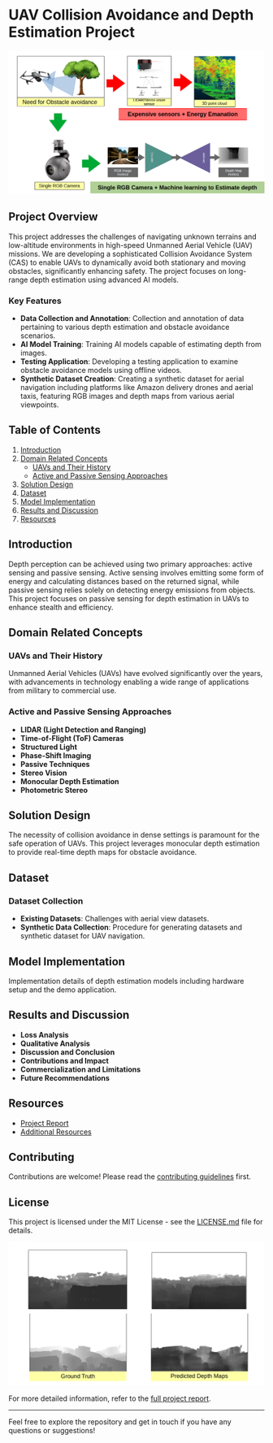# UAV Collision Avoidance and Depth Estimation Project

![Project Banner](Resources/Overview_illustration.png)

## Project Overview

This project addresses the challenges of navigating unknown terrains and low-altitude environments in high-speed Unmanned Aerial Vehicle (UAV) missions. We are developing a sophisticated Collision Avoidance System (CAS) to enable UAVs to dynamically avoid both stationary and moving obstacles, significantly enhancing safety. The project focuses on long-range depth estimation using advanced AI models.

### Key Features
- **Data Collection and Annotation**: Collection and annotation of data pertaining to various depth estimation and obstacle avoidance scenarios.
- **AI Model Training**: Training AI models capable of estimating depth from images.
- **Testing Application**: Developing a testing application to examine obstacle avoidance models using offline videos.
- **Synthetic Dataset Creation**: Creating a synthetic dataset for aerial navigation including platforms like Amazon delivery drones and aerial taxis, featuring RGB images and depth maps from various aerial viewpoints.

## Table of Contents
1. [Introduction](#introduction)
2. [Domain Related Concepts](#domain-related-concepts)
   - [UAVs and Their History](#uavs-and-their-history)
   - [Active and Passive Sensing Approaches](#active-and-passive-sensing-approaches)
3. [Solution Design](#solution-design)
4. [Dataset](#dataset)
5. [Model Implementation](#model-implementation)
6. [Results and Discussion](#results-and-discussion)
7. [Resources](#resources)

## Introduction
Depth perception can be achieved using two primary approaches: active sensing and passive sensing. Active sensing involves emitting some form of energy and calculating distances based on the returned signal, while passive sensing relies solely on detecting energy emissions from objects. This project focuses on passive sensing for depth estimation in UAVs to enhance stealth and efficiency.

## Domain Related Concepts

### UAVs and Their History
Unmanned Aerial Vehicles (UAVs) have evolved significantly over the years, with advancements in technology enabling a wide range of applications from military to commercial use.

### Active and Passive Sensing Approaches
- **LIDAR (Light Detection and Ranging)**
- **Time-of-Flight (ToF) Cameras**
- **Structured Light**
- **Phase-Shift Imaging**
- **Passive Techniques**
- **Stereo Vision**
- **Monocular Depth Estimation**
- **Photometric Stereo**

## Solution Design
The necessity of collision avoidance in dense settings is paramount for the safe operation of UAVs. This project leverages monocular depth estimation to provide real-time depth maps for obstacle avoidance.

## Dataset
### Dataset Collection
- **Existing Datasets**: Challenges with aerial view datasets.
- **Synthetic Data Collection**: Procedure for generating datasets and synthetic dataset for UAV navigation.

## Model Implementation
Implementation details of depth estimation models including hardware setup and the demo application.

## Results and Discussion
- **Loss Analysis**
- **Qualitative Analysis**
- **Discussion and Conclusion**
- **Contributions and Impact**
- **Commercialization and Limitations**
- **Future Recommendations**

## Resources
- [Project Report](https://drive.google.com/file/d/1fE1vIdHbPnajfPGn8zbtQIHkYX-tQVWI/view?usp=sharing)
- [Additional Resources](https://drive.google.com/drive/folders/1254V82oXgIXIM4SDPieFhEiee9S3Nezr?usp=drive_link)

## Contributing
Contributions are welcome! Please read the [contributing guidelines](path_to_contributing_guidelines) first.

## License
This project is licensed under the MIT License - see the [LICENSE.md](LICENSE.md) file for details.


![Sample Depth Map](Resources/output_samples.png)

For more detailed information, refer to the [full project report](path_to_your_report.pdf).

---

Feel free to explore the repository and get in touch if you have any questions or suggestions!

